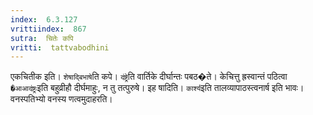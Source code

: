 ```yaml
---
index:  6.3.127
vrittiindex:  867
sutra:  चितेः कपि
vritti:  tattvabodhini 
---
```


एकचितीक इति। `शेषाद्बिभाषे`ति कपे। `दंष्ट्रे`ति वार्तिके दीर्घान्तः पबठ�ते। केचित्तु ह्रस्वान्तं पठित्वा `�आआदंष्ट्रः`इति बहुव्रीहौ दीर्घमाहुः, न तु तत्पुरुषे। इह षादिति। `कार्श्य`इति तालव्यापाठस्त्वनार्ष इति भावः। वनस्पतिभ्यो वनस्य णत्वमुदाहरति।

